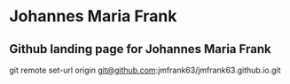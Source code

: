 # Johannes Maria Frank

## Github landing page for Johannes Maria Frank
git remote set-url origin git@github.com:jmfrank63/jmfrank63.github.io.git
